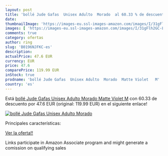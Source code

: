 ```yaml
---
layout: post
title: 'bollé Jude Gafas  Unisex Adulto  Morado  al 60.33 % de descuento'
date: 
thumbnailImage: 'https://images-eu.ssl-images-amazon.com/images/I/31gFlh2GC-L._SL200_.jpg'
images: [ 'https://images-eu.ssl-images-amazon.com/images/I/31gFlh2GC-L._SL200_.jpg' ]
comments: true
category: ofertas
author: ring
slug: 'B0196NJFKC-es'
description:
actualPrice: 47.6 EUR
currency: EUR
price: 47.6
comparePrice: 119.99 EUR
inStock: true
prodname: 'bollé Jude Gafas  Unisex Adulto  Morado  Matte Violet   M'
country: 'es'
---
```


Está [bollé Jude Gafas  Unisex Adulto  Morado  Matte Violet   M](https://www.amazon.es/dp/B0196NJFKC/?tag=tolees-21) con 60.33 de descuento por 47.6 EUR (original: 119.99 EUR) en el siguiente enlace!

[![bollé Jude Gafas  Unisex Adulto  Morado ](https://images-eu.ssl-images-amazon.com/images/I/31gFlh2GC-L._SL200_.jpg)](https://www.amazon.es/dp/B0196NJFKC/?tag=tolees-21)

Principales características:


[Ver la oferta!!](https://www.amazon.es/dp/B0196NJFKC/?tag=tolees-21)

Links participate in Amazon Associate program and might generate a comission on qualifying sales


